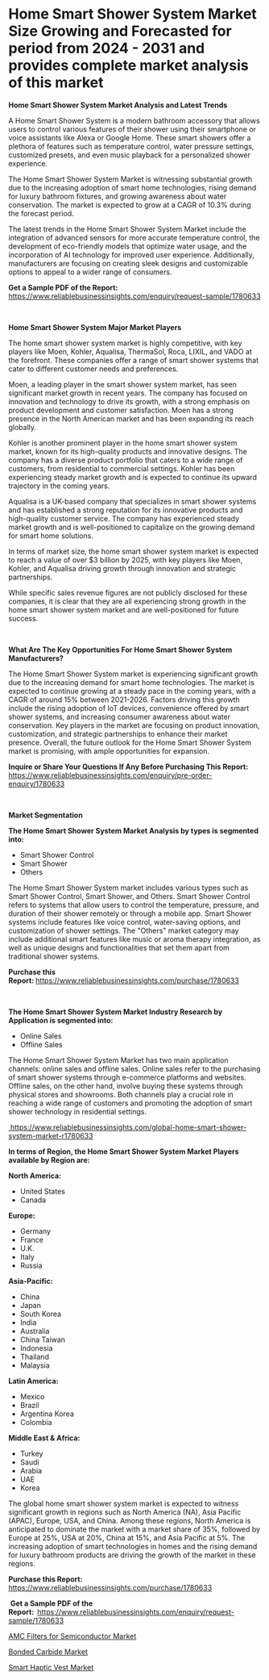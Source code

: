 <p><h1>Home Smart Shower System Market Size Growing and Forecasted for period from 2024 - 2031 and provides complete market analysis of this market</h1></p><p><strong>Home Smart Shower System Market Analysis and Latest Trends</strong></p>
<p><p>A Home Smart Shower System is a modern bathroom accessory that allows users to control various features of their shower using their smartphone or voice assistants like Alexa or Google Home. These smart showers offer a plethora of features such as temperature control, water pressure settings, customized presets, and even music playback for a personalized shower experience.</p><p>The Home Smart Shower System Market is witnessing substantial growth due to the increasing adoption of smart home technologies, rising demand for luxury bathroom fixtures, and growing awareness about water conservation. The market is expected to grow at a CAGR of 10.3% during the forecast period.</p><p>The latest trends in the Home Smart Shower System Market include the integration of advanced sensors for more accurate temperature control, the development of eco-friendly models that optimize water usage, and the incorporation of AI technology for improved user experience. Additionally, manufacturers are focusing on creating sleek designs and customizable options to appeal to a wider range of consumers.</p></p>
<p><strong>Get a Sample PDF of the Report:&nbsp;</strong> <a href="https://www.reliablebusinessinsights.com/enquiry/request-sample/1780633">https://www.reliablebusinessinsights.com/enquiry/request-sample/1780633</a></p>
<p>&nbsp;</p>
<p><strong>Home Smart Shower System Major Market Players</strong></p>
<p><p>The home smart shower system market is highly competitive, with key players like Moen, Kohler, Aqualisa, ThermaSol, Roca, LIXIL, and VADO at the forefront. These companies offer a range of smart shower systems that cater to different customer needs and preferences.</p><p>Moen, a leading player in the smart shower system market, has seen significant market growth in recent years. The company has focused on innovation and technology to drive its growth, with a strong emphasis on product development and customer satisfaction. Moen has a strong presence in the North American market and has been expanding its reach globally.</p><p>Kohler is another prominent player in the home smart shower system market, known for its high-quality products and innovative designs. The company has a diverse product portfolio that caters to a wide range of customers, from residential to commercial settings. Kohler has been experiencing steady market growth and is expected to continue its upward trajectory in the coming years.</p><p>Aqualisa is a UK-based company that specializes in smart shower systems and has established a strong reputation for its innovative products and high-quality customer service. The company has experienced steady market growth and is well-positioned to capitalize on the growing demand for smart home solutions.</p><p>In terms of market size, the home smart shower system market is expected to reach a value of over $3 billion by 2025, with key players like Moen, Kohler, and Aqualisa driving growth through innovation and strategic partnerships.</p><p>While specific sales revenue figures are not publicly disclosed for these companies, it is clear that they are all experiencing strong growth in the home smart shower system market and are well-positioned for future success.</p></p>
<p>&nbsp;</p>
<p><strong>What Are The Key Opportunities For Home Smart Shower System Manufacturers?</strong></p>
<p><p>The Home Smart Shower System market is experiencing significant growth due to the increasing demand for smart home technologies. The market is expected to continue growing at a steady pace in the coming years, with a CAGR of around 15% between 2021-2026. Factors driving this growth include the rising adoption of IoT devices, convenience offered by smart shower systems, and increasing consumer awareness about water conservation. Key players in the market are focusing on product innovation, customization, and strategic partnerships to enhance their market presence. Overall, the future outlook for the Home Smart Shower System market is promising, with ample opportunities for expansion.</p></p>
<p><strong>Inquire or Share Your Questions If Any Before Purchasing This Report:</strong> <a href="https://www.reliablebusinessinsights.com/enquiry/pre-order-enquiry/1780633">https://www.reliablebusinessinsights.com/enquiry/pre-order-enquiry/1780633</a></p>
<p>&nbsp;</p>
<p><strong>Market Segmentation</strong></p>
<p><strong>The Home Smart Shower System Market Analysis by types is segmented into:</strong></p>
<p><ul><li>Smart Shower Control</li><li>Smart Shower</li><li>Others</li></ul></p>
<p><p>The Home Smart Shower System market includes various types such as Smart Shower Control, Smart Shower, and Others. Smart Shower Control refers to systems that allow users to control the temperature, pressure, and duration of their shower remotely or through a mobile app. Smart Shower systems include features like voice control, water-saving options, and customization of shower settings. The "Others" market category may include additional smart features like music or aroma therapy integration, as well as unique designs and functionalities that set them apart from traditional shower systems.</p></p>
<p><strong>Purchase this Report:&nbsp;</strong><a href="https://www.reliablebusinessinsights.com/purchase/1780633">https://www.reliablebusinessinsights.com/purchase/1780633</a></p>
<p>&nbsp;</p>
<p><strong>The Home Smart Shower System Market Industry Research by Application is segmented into:</strong></p>
<p><ul><li>Online Sales</li><li>Offline Sales</li></ul></p>
<p><p>The Home Smart Shower System Market has two main application channels: online sales and offline sales. Online sales refer to the purchasing of smart shower systems through e-commerce platforms and websites. Offline sales, on the other hand, involve buying these systems through physical stores and showrooms. Both channels play a crucial role in reaching a wide range of customers and promoting the adoption of smart shower technology in residential settings.</p></p>
<p><a href="https://www.reliablebusinessinsights.com/global-home-smart-shower-system-market-r1780633">&nbsp;https://www.reliablebusinessinsights.com/global-home-smart-shower-system-market-r1780633</a></p>
<p><strong>In terms of Region, the Home Smart Shower System Market Players available by Region are:</strong></p>
<p>
    <p> <strong> North America: </strong>
        <ul>
            <li>United States</li>
            <li>Canada</li>
        </ul>
        </p> 
    <p> <strong> Europe: </strong>
        <ul>
            <li>Germany</li>
            <li>France</li>
            <li>U.K.</li>
            <li>Italy</li>
            <li>Russia</li>
        </ul>
        </p> 
    <p> <strong> Asia-Pacific: </strong>
        <ul>
            <li>China</li>
            <li>Japan</li>
            <li>South Korea</li>
            <li>India</li>
            <li>Australia</li>
            <li>China Taiwan</li>
            <li>Indonesia</li>
            <li>Thailand</li>
            <li>Malaysia</li>
        </ul>
        </p> 
    <p> <strong> Latin America: </strong>
        <ul>
            <li>Mexico</li>
            <li>Brazil</li>
            <li>Argentina Korea</li>
            <li>Colombia</li>
        </ul>
        </p> 
    <p> <strong> Middle East & Africa: </strong>
        <ul>
            <li>Turkey</li>
            <li>Saudi</li>
            <li>Arabia</li>
            <li>UAE</li>
            <li>Korea</li>
        </ul>
    </p>
    </p>
<p><p>The global home smart shower system market is expected to witness significant growth in regions such as North America (NA), Asia Pacific (APAC), Europe, USA, and China. Among these regions, North America is anticipated to dominate the market with a market share of 35%, followed by Europe at 25%, USA at 20%, China at 15%, and Asia Pacific at 5%. The increasing adoption of smart technologies in homes and the rising demand for luxury bathroom products are driving the growth of the market in these regions.</p></p>
<p><strong>Purchase this Report: </strong><a href="https://www.reliablebusinessinsights.com/purchase/1780633">https://www.reliablebusinessinsights.com/purchase/1780633</a></p>
<p>&nbsp;<strong>Get a Sample PDF of the Report:&nbsp;&nbsp;</strong><a href="https://www.reliablebusinessinsights.com/enquiry/request-sample/1780633">https://www.reliablebusinessinsights.com/enquiry/request-sample/1780633</a></p>
<p><strong></strong></p>
<p><p><a href="https://issuu.com/reportprime-2/docs/amc-filters-for-semiconductor-market-size-2030.ppt">AMC Filters for Semiconductor Market</a></p><p><a href="https://view.publitas.com/reportprime-1/bonded-carbide-industry-analysis-report-its-market-size-share-trends-by-application-region-competitive-strategies-2024-2031/">Bonded Carbide Market</a></p><p><a href="https://github.com/AnnChovey2023/Market-Research-Report-List-1/blob/main/smart-haptic-vest-market.md">Smart Haptic Vest Market</a></p></p>